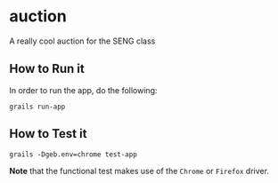 auction
=======

A really cool auction for the SENG class

## How to Run it ##
In order to run the app, do the following:

    grails run-app

## How to Test it ##

    grails -Dgeb.env=chrome test-app

**Note** that the functional test makes use of the `Chrome` or `Firefox` driver.

